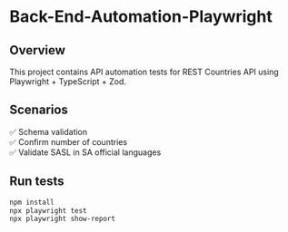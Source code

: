 # Back-End-Automation-Playwright

## Overview
This project contains API automation tests for REST Countries API using Playwright + TypeScript + Zod.

## Scenarios
✅ Schema validation  
✅ Confirm number of countries  
✅ Validate SASL in SA official languages  

## Run tests
```bash
npm install
npx playwright test
npx playwright show-report
